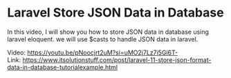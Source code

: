 # Laravel Store JSON Data in Database
In this video, I will show you how to store JSON data in database using laravel eloquent. we will use $casts to handle JSON data in laravel.

Video: https://youtu.be/pNoocjrt2uM?si=uMO2j7Lz7i5Gi6T-
<br/>
Link: https://www.itsolutionstuff.com/post/laravel-11-store-json-format-data-in-database-tutorialexample.html
